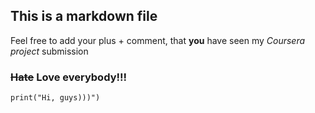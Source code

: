## This is a markdown file

Feel free to add your plus + comment, that **you** have seen my *Coursera project* submission

### ~~Hate~~ Love everybody!!!
```{r}
print("Hi, guys)))")
```
